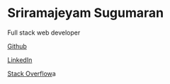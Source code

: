 # Sriramajeyam Sugumaran

Full stack web developer

[Github](https://github.com/yesoreyeram)

[LinkedIn](https://www.linkedin.com/in/sriramajeyam/)

[Stack Overflow](https://stackoverflow.com/users/1576253/sriramajeyam-sugumaran)a